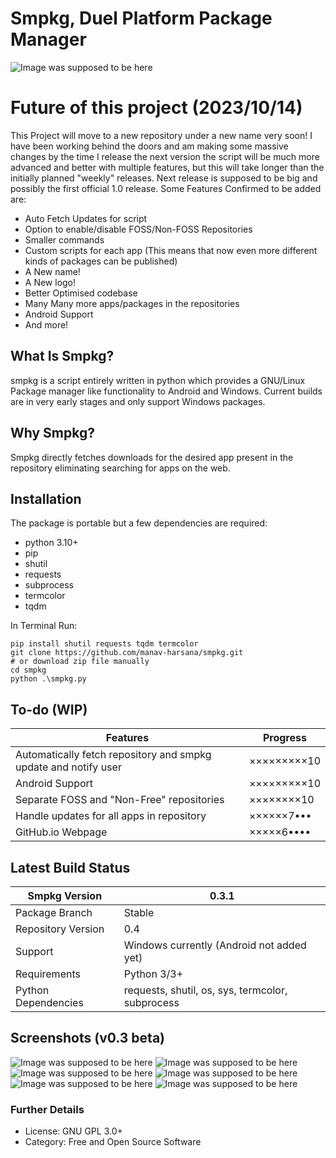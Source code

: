# Smpkg, Duel Platform Package Manager
![Image was supposed to be here](https://github.com/manav-harsana/smpkg/blob/main/config/images/banner.png?raw=true)

# Future of this project (2023/10/14)
This Project will move to a new repository under a new name very soon! I have been working behind the doors and am making some massive changes by the time I release the next version the script will be much more advanced and better with multiple features, but this will take longer than the initially planned "weekly" releases. Next release is supposed to be big and possibly the first official 1.0 release.
Some Features Confirmed to be added are:
- Auto Fetch Updates for script
- Option to enable/disable FOSS/Non-FOSS Repositories
- Smaller commands
- Custom scripts for each app (This means that now even more different kinds of packages can be published)
- A New name!
- A New logo!
- Better Optimised codebase
- Many Many more apps/packages in the repositories
- Android Support
- And more!

## What Is Smpkg?
smpkg is a script entirely written in python which provides a GNU/Linux Package manager like functionality to Android and Windows. Current builds are in very early stages and only support Windows packages.

## Why Smpkg?
Smpkg directly fetches downloads for the desired app present in the repository eliminating searching for apps on the web.

## Installation
The package is portable but a few dependencies are required:
- python 3.10+
- pip
- shutil
- requests
- subprocess
- termcolor
- tqdm

In Terminal Run:
```
pip install shutil requests tqdm termcolor
git clone https://github.com/manav-harsana/smpkg.git
# or download zip file manually
cd smpkg
python .\smpkg.py
```

## To-do (WIP)

| Features | Progress|
|-------------|------------|
|Automatically fetch repository and smpkg update and notify user |  ×××××××××10 |
|Android Support | ×××××××××10 |
|Separate FOSS and "Non-Free" repositories | ××××××××10 |
|Handle updates for all apps in repository| ××××××7••• |
|GitHub.io Webpage|×××××6••••|

## Latest Build Status
|Smpkg Version| 0.3.1 |
|-------------------|-----|
|Package Branch|Stable|
|Repository Version|0.4|
|Support|Windows currently (Android not added yet)|
|Requirements| Python 3/3+|
|Python Dependencies| requests, shutil, os, sys, termcolor, subprocess|

## Screenshots (v0.3 beta)
![Image was supposed to be here](https://github.com/manav-harsana/smpkg/blob/main/config/images/icon.png?raw=true)
![Image was supposed to be here](https://github.com/manav-harsana/smpkg/blob/main/config/images/screenshot1.png?raw=true)
![Image was supposed to be here](https://github.com/manav-harsana/smpkg/blob/main/config/images/screenshot2.png?raw=true)
![Image was supposed to be here](https://github.com/manav-harsana/smpkg/blob/main/config/images/screenshot3.png?raw=true)
![Image was supposed to be here](https://github.com/manav-harsana/smpkg/blob/main/config/images/screenshot4.png?raw=true)
![Image was supposed to be here](https://github.com/manav-harsana/smpkg/blob/main/config/images/screenshot5.png?raw=true)

### Further Details
- License: GNU GPL 3.0+
- Category: Free and Open Source Software
